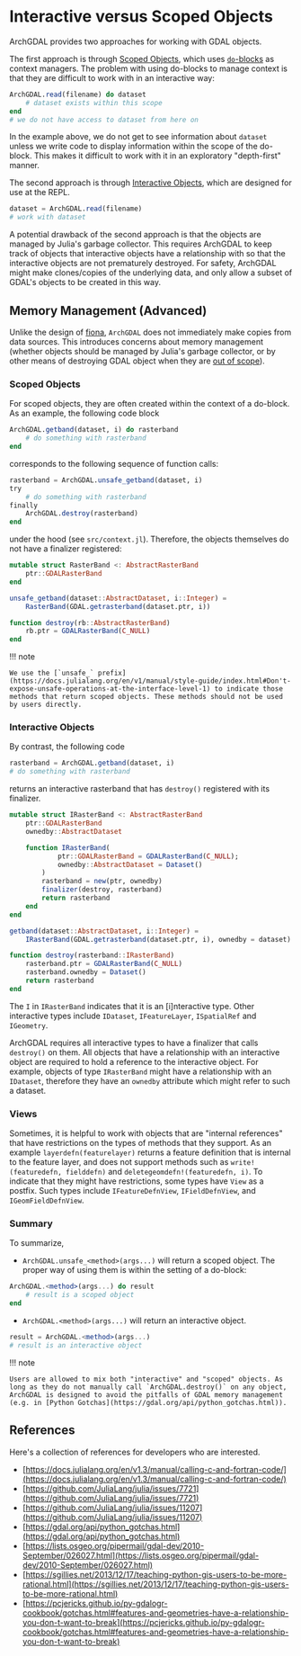 # Interactive versus Scoped Objects

ArchGDAL provides two approaches for working with GDAL objects.

The first approach is through [Scoped Objects](@ref), which uses [`do`-blocks](https://docs.julialang.org/en/v1/manual/functions/index.html#Do-Block-Syntax-for-Function-Arguments-1) as context managers. The problem with using do-blocks to manage context is that they are difficult to work with in an interactive way:
```julia
ArchGDAL.read(filename) do dataset
    # dataset exists within this scope
end
# we do not have access to dataset from here on
```
In the example above, we do not get to see information about `dataset` unless we write code to display information within the scope of the do-block. This makes it difficult to work with it in an exploratory "depth-first" manner.

The second approach is through [Interactive Objects](@ref), which are designed for use at the REPL.
```julia
dataset = ArchGDAL.read(filename)
# work with dataset
```
A potential drawback of the second approach is that the objects are managed by Julia's garbage collector. This requires ArchGDAL to keep track of objects that interactive objects have a relationship with so that the interactive objects are not prematurely destroyed. For safety, ArchGDAL might make clones/copies of the underlying data, and only allow a subset of GDAL's objects to be created in this way.

## Memory Management (Advanced)

Unlike the design of [fiona](http://toblerity.org/fiona/manual.html#introduction), `ArchGDAL` does not immediately make copies from data sources. This introduces concerns about memory management (whether objects should be managed by Julia's garbage collector, or by other means of destroying GDAL object when they are [out of scope](https://pkg.julialang.org/docs/julia/THl1k/1.1.1/manual/variables-and-scoping.html)).

### Scoped Objects
For scoped objects, they are often created within the context of a do-block. As an example, the following code block
```julia
ArchGDAL.getband(dataset, i) do rasterband
    # do something with rasterband
end
```
corresponds to the following sequence of function calls:
```julia
rasterband = ArchGDAL.unsafe_getband(dataset, i)
try
    # do something with rasterband
finally
    ArchGDAL.destroy(rasterband)
end
```
under the hood (see `src/context.jl`). Therefore, the objects themselves do not have a finalizer registered:
```julia
mutable struct RasterBand <: AbstractRasterBand
    ptr::GDALRasterBand
end

unsafe_getband(dataset::AbstractDataset, i::Integer) =
    RasterBand(GDAL.getrasterband(dataset.ptr, i))

function destroy(rb::AbstractRasterBand)
    rb.ptr = GDALRasterBand(C_NULL)
end
```

!!! note

    We use the [`unsafe_` prefix](https://docs.julialang.org/en/v1/manual/style-guide/index.html#Don't-expose-unsafe-operations-at-the-interface-level-1) to indicate those methods that return scoped objects. These methods should not be used by users directly.

### Interactive Objects
By contrast, the following code
```julia
rasterband = ArchGDAL.getband(dataset, i)
# do something with rasterband
```
returns an interactive rasterband that has `destroy()` registered with its finalizer.
```julia
mutable struct IRasterBand <: AbstractRasterBand
    ptr::GDALRasterBand
    ownedby::AbstractDataset

    function IRasterBand(
            ptr::GDALRasterBand = GDALRasterBand(C_NULL);
            ownedby::AbstractDataset = Dataset()
        )
        rasterband = new(ptr, ownedby)
        finalizer(destroy, rasterband)
        return rasterband
    end
end

getband(dataset::AbstractDataset, i::Integer) =
    IRasterBand(GDAL.getrasterband(dataset.ptr, i), ownedby = dataset)

function destroy(rasterband::IRasterBand)
    rasterband.ptr = GDALRasterBand(C_NULL)
    rasterband.ownedby = Dataset()
    return rasterband
end
```
The `I` in `IRasterBand` indicates that it is an [i]nteractive type. Other interactive types include `IDataset`, `IFeatureLayer`, `ISpatialRef` and `IGeometry`.

ArchGDAL requires all interactive types to have a finalizer that calls `destroy()` on them. All objects that have a relationship with an interactive object are required to hold a reference to the interactive object. For example, objects of type `IRasterBand` might have a relationship with an `IDataset`, therefore they have an `ownedby` attribute which might refer to such a dataset.

### Views
Sometimes, it is helpful to work with objects that are "internal references" that have restrictions on the types of methods that they support. As an example
`layerdefn(featurelayer)` returns a feature definition that is internal to the feature layer, and does not support methods such as `write!(featuredefn, fielddefn)` and `deletegeomdefn!(featuredefn, i)`. To indicate that they might have restrictions, some types have `View` as a postfix. Such types include `IFeatureDefnView`, `IFieldDefnView`, and `IGeomFieldDefnView`.

### Summary
To summarize,

* `ArchGDAL.unsafe_<method>(args...)` will return a scoped object. The proper way of using them is within the setting of a do-block:

```julia
ArchGDAL.<method>(args...) do result
    # result is a scoped object
end
```

* `ArchGDAL.<method>(args...)` will return an interactive object.

```julia
result = ArchGDAL.<method>(args...)
# result is an interactive object
```

!!! note

    Users are allowed to mix both "interactive" and "scoped" objects. As long as they do not manually call `ArchGDAL.destroy()` on any object, ArchGDAL is designed to avoid the pitfalls of GDAL memory management (e.g. in [Python Gotchas](https://gdal.org/api/python_gotchas.html)).

## References
Here's a collection of references for developers who are interested.

- [https://docs.julialang.org/en/v1.3/manual/calling-c-and-fortran-code/](https://docs.julialang.org/en/v1.3/manual/calling-c-and-fortran-code/)
- [https://github.com/JuliaLang/julia/issues/7721](https://github.com/JuliaLang/julia/issues/7721)
- [https://github.com/JuliaLang/julia/issues/11207](https://github.com/JuliaLang/julia/issues/11207)
- [https://gdal.org/api/python_gotchas.html](https://gdal.org/api/python_gotchas.html)
- [https://lists.osgeo.org/pipermail/gdal-dev/2010-September/026027.html](https://lists.osgeo.org/pipermail/gdal-dev/2010-September/026027.html)
- [https://sgillies.net/2013/12/17/teaching-python-gis-users-to-be-more-rational.html](https://sgillies.net/2013/12/17/teaching-python-gis-users-to-be-more-rational.html)
- [https://pcjericks.github.io/py-gdalogr-cookbook/gotchas.html#features-and-geometries-have-a-relationship-you-don-t-want-to-break](https://pcjericks.github.io/py-gdalogr-cookbook/gotchas.html#features-and-geometries-have-a-relationship-you-don-t-want-to-break)
